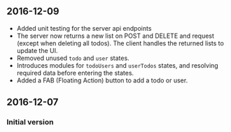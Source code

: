 ## 2016-12-09

- Added unit testing for the server api endpoints
- The server now returns a new list on POST and DELETE and request (except when deleting all todos). 
The client handles the returned lists to update the UI.
- Removed unused `todo` and `user` states.
- Introduces modules for `todoUsers` and `userTodos` states, and resolving required data before entering
the states.
- Added a FAB (Floating Action) button to add a todo or user.

## 2016-12-07

### Initial version